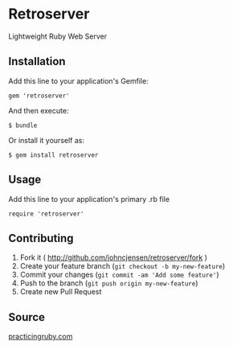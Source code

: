 # Retroserver

Lightweight Ruby Web Server

## Installation

Add this line to your application's Gemfile:

    gem 'retroserver'

And then execute:

    $ bundle

Or install it yourself as:

    $ gem install retroserver

## Usage

Add this line to your application's primary .rb file

    require 'retroserver'

## Contributing

1. Fork it ( http://github.com/johncjensen/retroserver/fork )
2. Create your feature branch (`git checkout -b my-new-feature`)
3. Commit your changes (`git commit -am 'Add some feature'`)
4. Push to the branch (`git push origin my-new-feature`)
5. Create new Pull Request

## Source

[practicingruby.com](https://practicingruby.com/articles/implementing-an-http-file-server?u=2c59db4496)
